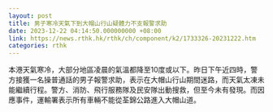 ```yaml
---
layout: post
title: 男子寒冷天氣下到大帽山行山疑體力不支報警求助
date: 2023-12-22 04:14:50.000000000 +08:00
link: https://news.rthk.hk/rthk/ch/component/k2/1733326-20231222.htm
categories: rthk
---
```


本港天氣寒冷，大部分地區凌晨的氣溫都降至10度或以下。昨日下午近四時，警方接獲一名操普通話的男子報警求助，表示在大帽山行山期間迷路，而天氣太凍未能繼續行程。警方、消防、飛行服務隊及民安隊出動搜救，但至今未有發現。而因應事件，運輸署表示所有車輛不能從荃錦公路進入大帽山道。
